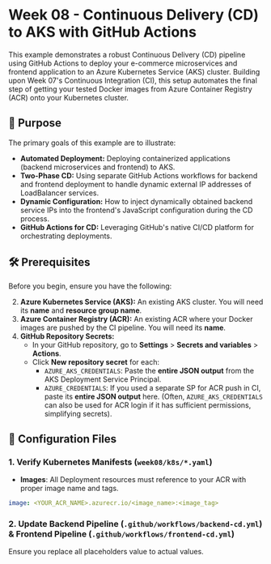 # Week 08 - Continuous Delivery (CD) to AKS with GitHub Actions

This example demonstrates a robust Continuous Delivery (CD) pipeline using GitHub Actions to deploy your e-commerce microservices and frontend application to an Azure Kubernetes Service (AKS) cluster. Building upon Week 07's Continuous Integration (CI), this setup automates the final step of getting your tested Docker images from Azure Container Registry (ACR) onto your Kubernetes cluster.

## 🚀 Purpose

The primary goals of this example are to illustrate:

- **Automated Deployment:** Deploying containerized applications (backend microservices and frontend) to AKS.
- **Two-Phase CD:** Using separate GitHub Actions workflows for backend and frontend deployment to handle dynamic external IP addresses of LoadBalancer services.
- **Dynamic Configuration:** How to inject dynamically obtained backend service IPs into the frontend's JavaScript configuration during the CD process.
- **GitHub Actions for CD:** Leveraging GitHub's native CI/CD platform for orchestrating deployments.

## 🛠️ Prerequisites

Before you begin, ensure you have the following:

2.  **Azure Kubernetes Service (AKS):** An existing AKS cluster. You will need its **name** and **resource group name**.
3.  **Azure Container Registry (ACR):** An existing ACR where your Docker images are pushed by the CI pipeline. You will need its **name**.
4.  **GitHub Repository Secrets:**
    - In your GitHub repository, go to **Settings** > **Secrets and variables** > **Actions**.
    - Click **New repository secret** for each:
      - `AZURE_AKS_CREDENTIALS`: Paste the **entire JSON output** from the AKS Deployment Service Principal.
      - `AZURE_CREDENTIALS`: If you used a separate SP for ACR push in CI, paste its **entire JSON output** here. (Often, `AZURE_AKS_CREDENTIALS` can also be used for ACR login if it has sufficient permissions, simplifying secrets).

## 📝 Configuration Files

### 1. Verify Kubernetes Manifests (`week08/k8s/*.yaml`)

- **Images**: All Deployment resources must reference to your ACR with proper image name and tags.

```yaml
image: <YOUR_ACR_NAME>.azurecr.io/<image_name>:<image_tag>
```

### 2. Update Backend Pipeline (`.github/workflows/backend-cd.yml`) & Frontend Pipeline (`.github/workflows/frontend-cd.yml`)

Ensure you replace all placeholders value to actual values.

